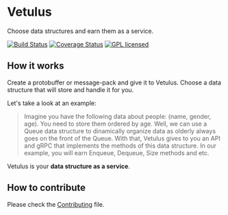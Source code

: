 # Vetulus
Choose data structures and earn them as a service.

[![Build Status](https://travis-ci.org/pantuza/vetulus.svg?branch=master)](https://travis-ci.org/pantuza/vetulus)
[![Coverage Status](https://coveralls.io/repos/github/pantuza/vetulus/badge.svg?branch=master)](https://coveralls.io/github/pantuza/vetulus?branch=master)
[![GPL licensed](https://img.shields.io/badge/license-GPL-blue.svg)](https://github.com/pantuza/vetulus/blob/master/LICENSE)

## How it works
Create a protobuffer or message-pack and give it to Vetulus.
Choose a data structure that will store and handle it for you. 

Let's take a look at an example: 
> Imagine you have the following data about people: (name, gender, age).
> You need to store them ordered by age.
> Well, we can use a Queue data structure to dinamically organize data as olderly always goes on the front of the Queue.
> With that, Vetulus gives to you an API and gRPC that implements the methods of this data structure. In our example, 
> you will earn Enqueue, Dequeue, Size methods and etc. 

Vetulus is your **data structure as a service**.

## How to contribute

Please check the
[Contributing](https://github.com/pantuza/vetulus/blob/master/CONTRIBUTING.md) file.

